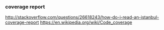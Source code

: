 ### coverage report
http://stackoverflow.com/questions/26618243/how-do-i-read-an-istanbul-coverage-report
https://en.wikipedia.org/wiki/Code_coverage
